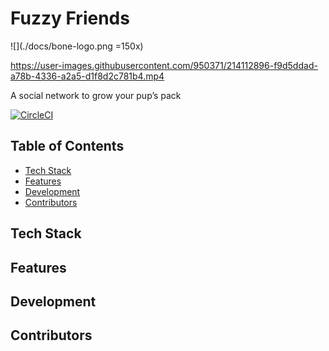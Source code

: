 # Fuzzy Friends

![](./docs/bone-logo.png =150x)

https://user-images.githubusercontent.com/950371/214112896-f9d5ddad-a78b-4336-a2a5-d1f8d2c781b4.mp4

A social network to grow your pup’s pack

[![CircleCI](https://circleci.com/gh/Emerald-Lake/fuzzy-friends.svg?style=shield&circle-token=:circle-ci-badge-token)](https://circleci.com/gh/circleci/circleci-docs)

## Table of Contents

* [Tech Stack](#tech-stack)
* [Features](#features)
* [Development](#development)
* [Contributors](#contributors)

## Tech Stack

## Features

## Development

## Contributors
